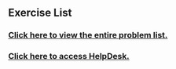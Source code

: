 ## Exercise List

### <a href="https://challenge.makerpass.com/" target="_blank">Click here to view the entire problem list.</a>

### <a href="https://helpdesk.makerpass.com/" target="_blank">Click here to access HelpDesk.</a>

